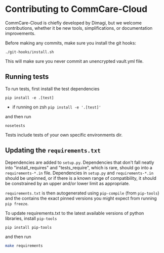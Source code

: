 # Contributing to CommCare-Cloud

CommCare-Cloud is chiefly developed by Dimagi, but we welcome contributions,
whether it be new tools, simplifications, or documentation improvements.

Before making any commits, make sure you install the git hooks:

```
./git-hooks/install.sh
```

This will make sure you never commit an unencrypted vault.yml file.


## Running tests

To run tests, first install the test dependencies

```
pip install -e .[test]
```
- if running on zsh `pip install -e '.[test]'`

and then run

```
nosetests
```

Tests include tests of your own specific environments dir.


## Updating the `requirements.txt`

Dependencies are added to `setup.py`. Dependencies that don't fall neatly into
"install_requires" and "tests_require", which is rare, should go into a
`requirements-*.in` file. Dependencies in `setup.py` and `requirements-*.in`
should be unpinned, or if there is a known range of compatibility, it should be
constrained by an upper and/or lower limit as appropriate.

`requirements.txt` is then autogenerated using `pip-compile` (from `pip-tools`)
and the contains the exact pinned versions you might expect from running `pip
freeze`.

To update requirements.txt to the latest available versions of python libraries,
install `pip-tools`

```bash
pip install pip-tools
```

and then run

```bash
make requirements
```
